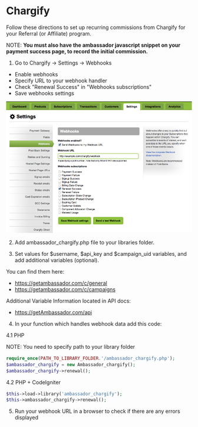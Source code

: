 Chargify 
========

Follow these directions to set up recurring commissions from Chargify for your Referral (or Affiliate) program.

NOTE: **You must also have the ambassador javascript snippet on your payment success page, to record the initial commission.**

1) Go to Chargify -> Settings -> Webhooks

* Enable webhooks
* Specify URL to your webhook handler
* Check "Renewal Success" in "Webhooks subscriptions"
* Save webhooks settings

![](images/chargify_webhook_renewal.png?raw=true)

2) Add ambassador_chargify.php file to your libraries folder.

3) Set values for $username, $api_key and $campaign_uid variables, and add additional variables (optional).

You can find them here:

* https://getambassador.com/c/general
* https://getambassador.com/c/campaigns

Additional Variable Information located in API docs:

* https://getAmbassador.com/api


4) In your function which handles webhook data add this code:

4.1 PHP

NOTE: You need to specify path to your library folder

```php
require_once(PATH_TO_LIBRARY_FOLDER.'/ambassador_chargify.php');
$ambassador_chargify = new Ambassador_chargify();
$ambassador_chargify->renewal();
```

4.2 PHP + CodeIgniter

```php
$this->load->library('ambassador_chargify');
$this->ambassador_chargify->renewal();
```

5) Run your webhook URL in a browser to check if there are any errors displayed
